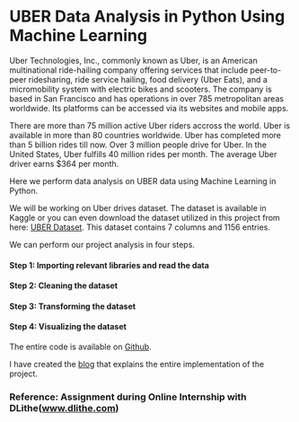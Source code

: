 # UBER Data Analysis in Python Using Machine Learning

Uber Technologies, Inc., commonly known as Uber, is an American multinational ride-hailing company offering services that include peer-to-peer ridesharing, ride service hailing, food delivery (Uber Eats), and a micromobility system with electric bikes and scooters. The company is based in San Francisco and has operations in over 785 metropolitan areas worldwide. Its platforms can be accessed via its websites and mobile apps.

There are more than 75 million active Uber riders accross the world. Uber is available in more than 80 countries worldwide. Uber has completed more than 5 billion rides till now. Over 3 million people drive for Uber. In the United States, Uber fulfills 40 million rides per month. The average Uber driver earns $364 per month.

Here we perform data analysis on UBER data using Machine Learning in Python.

We will be working on Uber drives dataset. The dataset is available in Kaggle or you can even download the dataset utilized in this project from here: [UBER Dataset](https://www.kaggle.com/mohamed08/exploratory-data-analysis-for-uber-trips/data). This dataset contains 7 columns and 1156 entries.

We can perform our project analysis in four steps.

#### Step 1: Importing relevant libraries and read the data
#### Step 2: Cleaning the dataset
#### Step 3: Transforming the dataset
#### Step 4: Visualizing the dataset

The entire code is available on [Github](Uber_data.ipynb).

I have created the [blog](https://mahimashenoy.github.io/) that explains the entire implementation of the project.

### Reference: Assignment during Online Internship with DLithe(www.dlithe.com)
